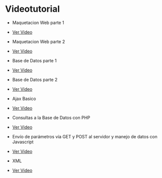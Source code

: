 Videotutorial
==========================
* Maquetacion Web parte 1

 * [Ver Video][maquetacionpart1]

[maquetacionpart1]: http://dev.facturacion.cl/Training/Videos/Capacitacion%20HTML%20-%20Estandar.mkv

* Maquetacion Web parte 2

 * [Ver Video][maquetacionpart2]

[maquetacionpart2]: http://dev.facturacion.cl/Training/Videos/Capacitacion%20HTML%20-%20Practico.mkv

* Base de Datos parte 1

 * [Ver Video][bdparte1]

[bdparte1]: http://dev.facturacion.cl/Training/Videos/Capacitacion%20Base%20de%20Datos%20teorico.mkv


* Base de Datos parte 2

 * [Ver Video][bdparte2]

[bdparte2]: http://dev.facturacion.cl/Training/Videos/Capacitacion%20Base%20de%20Datos.mkv


* Ajax Basico

 * [Ver Video][ajaxbasico]

[ajaxbasico]: http://dev.facturacion.cl/Training/Videos/ajax_clase.mp4

* Consultas a la Base de Datos con PHP

 * [Ver Video][BaseDatos]

[BaseDatos]: http://dev.facturacion.cl/Training/Videos/ajax_clase2.mp4


* Envío de parámetros vía GET y POST al servidor y manejo de datos con Javascript

 * [Ver Video][Ajax]

[Ajax]:http://dev.facturacion.cl/Training/Videos/ajax_clase3.mp4

* XML

 * [Ver Video][xml]

[xml]:http://dev.facturacion.cl/Training/Videos/xml.mkv
